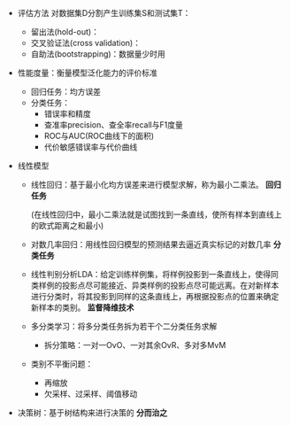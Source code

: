 - 评估方法 对数据集D分割产生训练集S和测试集T：
  - 留出法(hold-out)：
  - 交叉验证法(cross validation)：
  - 自助法(bootstrapping)：数据量少时用
- 性能度量：衡量模型泛化能力的评价标准
  - 回归任务：均方误差
  - 分类任务：
    - 错误率和精度
    - 查准率precision、查全率recall与F1度量
    - ROC与AUC(ROC曲线下的面积)
    - 代价敏感错误率与代价曲线
- 线性模型

  - 线性回归：基于最小化均方误差来进行模型求解，称为最小二乘法。 **回归任务**

    (在线性回归中，最小二乘法就是试图找到一条直线，使所有样本到直线上的欧式距离之和最小)

  - 对数几率回归：用线性回归模型的预测结果去逼近真实标记的对数几率  **分类任务**

  - 线性判别分析LDA：给定训练样例集，将样例投影到一条直线上，使得同类样例的投影点尽可能接近、异类样例的投影点尽可能远离。在对新样本进行分类时，将其投影到同样的这条直线上，再根据投影点的位置来确定新样本的类别。  **监督降维技术**

  - 多分类学习：将多分类任务拆为若干个二分类任务求解

    - 拆分策略：一对一OvO、一对其余OvR、多对多MvM

  - 类别不平衡问题：

    - 再缩放
    - 欠采样、过采样、阈值移动

- 决策树：基于树结构来进行决策的  **分而治之**
